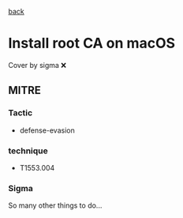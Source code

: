 [back](../index.md)
# Install root CA on macOS
Cover by sigma :x: 

## MITRE
### Tactic
  - defense-evasion

### technique
  - T1553.004

### Sigma

 So many other things to do...